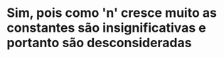 # Sim, pois como 'n' cresce muito as constantes são insignificativas e portanto são desconsideradas
